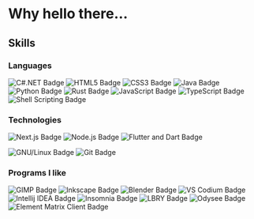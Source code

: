 # Why hello there...

## Skills

### Languages

![C#.NET Badge](https://img.shields.io/badge/-C%23-512BD4?style=for-the-badge&logo=dotnet&logoColor=white)
![HTML5 Badge](https://img.shields.io/badge/-HTML5-E34F26?style=for-the-badge&logo=html5&logoColor=white)
![CSS3 Badge](https://img.shields.io/badge/-CSS3-blue?style=for-the-badge&logo=css3&logoColor=white)
![Java Badge](https://img.shields.io/badge/-Java-FF7A22?style=for-the-badge&logo=java)
![Python Badge](https://img.shields.io/badge/-Python-3776AB?style=for-the-badge&logo=python&logoColor=white)
![Rust Badge](https://img.shields.io/badge/learning-Rust-000000?style=for-the-badge&logo=rust&logoColor=white)
![JavaScript Badge](https://img.shields.io/badge/-Javascript-grey?style=for-the-badge&logo=javascript)
![TypeScript Badge](https://img.shields.io/badge/-Typescript-grey?style=for-the-badge&logo=typescript)
![Shell Scripting Badge](https://img.shields.io/badge/-Sh%20Scripting-4EAA25?style=for-the-badge&logo=gnubash&logoColor=white)

### Technologies

![Next.js Badge](https://img.shields.io/badge/-Next.js-black?style=for-the-badge&logo=react)
![Node.js Badge](https://img.shields.io/badge/-Node.js-grey?style=for-the-badge&logo=nodedotjs)
![Flutter and Dart Badge](https://img.shields.io/badge/-Flutter-02569B?style=for-the-badge&logo=flutter)
<!-- ![Unity Badge](https://img.shields.io/badge/-Unity-221122?style=for-the-badge&logo=unity) -->
<!-- ![Godot Badge](https://img.shields.io/badge/learning-Godot-478CBF?style=for-the-badge&logo=godotengine&logoColor=white) -->
![GNU/Linux Badge](https://img.shields.io/badge/-GNU%2FLinux-1793D1?style=for-the-badge&logo=archlinux&logoColor=white)
![Git Badge](https://img.shields.io/badge/-GIT-F05032?style=for-the-badge&logo=git&logoColor=white)

### Programs I like

![GIMP Badge](https://img.shields.io/badge/-GNU%20Image%20Manipulation%20Program-5C5543?style=for-the-badge&logo=gimp)
![Inkscape Badge](https://img.shields.io/badge/-Inkscape-000000?style=for-the-badge&logo=inkscape)
![Blender Badge](https://img.shields.io/badge/-Blender-F5792A?style=for-the-badge&logo=blender&logoColor=white)
![VS Codium Badge](https://img.shields.io/badge/-VSCodium-007ACC?style=for-the-badge&logo=visualstudiocode&logoColor=white)
![Intellij IDEA Badge](https://img.shields.io/badge/-Intellij%20IDEA-000000?style=for-the-badge&logo=intellijidea&logoColor=white)
![Insomnia Badge](https://img.shields.io/badge/-Insomnia-4000BF?style=for-the-badge&logo=insomnia&logoColor=white)
![LBRY Badge](https://img.shields.io/badge/learning-LBRY%20Network-2F9176?style=for-the-badge&logo=lbry&logoColor=white)
![Odysee Badge](https://img.shields.io/badge/-Odysee-EF1970?style=for-the-badge&logo=odysee&logoColor=white)
![Element Matrix Client Badge](https://img.shields.io/badge/-Element%2FMAtrix-0DBD8B?style=for-the-badge&logo=element&logoColor=white)

<!--
## Stats

## Viva la Libre Software
-->
